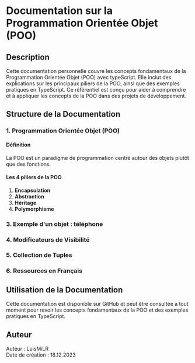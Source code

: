 # Documentation sur la Programmation Orientée Objet (POO)

## Description

Cette documentation personnelle couvre les concepts fondamentaux de la Programmation Orientée Objet (POO) avec typeScript. Elle inclut des explications sur les principaux piliers de la POO, ainsi que des exemples pratiques en TypeScript. Ce référentiel est conçu pour aider à comprendre et à appliquer les concepts de la POO dans des projets de développement.

## Structure de la Documentation

### 1. Programmation Orientée Objet (POO)

#### Définition

La POO est un paradigme de programmation centré autour des objets plutôt que des fonctions.

#### Les 4 piliers de la POO

1. **Encapsulation**
2. **Abstraction**
3. **Héritage**
4. **Polymorphisme**


### 3. Exemple d'un objet : téléphone

### 4. Modificateurs de Visibilité

### 5. Collection de Tuples

### 6. Ressources en Français

## Utilisation de la Documentation

Cette documentation est disponible sur GitHub et peut être consultée à tout moment pour revoir les concepts fondamentaux de la POO et des exemples pratiques en TypeScript.

## Auteur

Auteur : LuisMiLR  
Date de création : 18.12.2023

